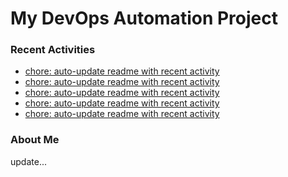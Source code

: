 # My DevOps Automation Project

### Recent Activities
<!-- activity:START -->
- [chore: auto-update readme with recent activity](https://github.com/kaigiii/mybowling-app/commit/1d472170232c3ed51c0451d4b092e706b2e7d32f)
- [chore: auto-update readme with recent activity](https://github.com/kaigiii/mybowling-app/commit/8c08a091cf2c2fea46911565a15bef10ecaedfa1)
- [chore: auto-update readme with recent activity](https://github.com/kaigiii/mybowling-app/commit/e2d1ecfe717625ba4c9739f3509576c4efc32319)
- [chore: auto-update readme with recent activity](https://github.com/kaigiii/mybowling-app/commit/838cba926547780792dbc4c4b018ef020bde5f53)
- [chore: auto-update readme with recent activity](https://github.com/kaigiii/mybowling-app/commit/44c67ea873ab3ab005db2b17c0a8729bbbca6a21)
<!-- activity:END -->

### About Me
<!-- MYLINKS:START -->
<!-- MYLINKS:END -->

update...
